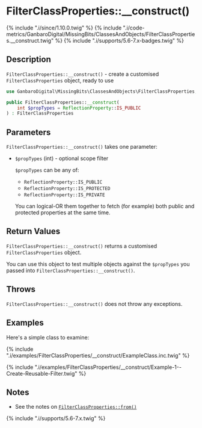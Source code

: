 # FilterClassProperties::__construct()

{% include ".i/since/1.10.0.twig" %}
{% include ".i/code-metrics/GanbaroDigital/MissingBits/ClassesAndObjects/FilterClassProperties.__construct.twig" %}
{% include ".i/supports/5.6-7.x-badges.twig" %}

## Description

`FilterClassProperties::__construct()` - create a customised `FilterClassProperties` object, ready to use

```php
use GanbaroDigital\MissingBits\ClassesAndObjects\FilterClassProperties;

public FilterClassProperties::__construct(
    int $propTypes = ReflectionProperty::IS_PUBLIC
) : FilterClassProperties
```

## Parameters

`FilterClassProperties::__construct()` takes one parameter:

* `$propTypes` (int) - optional scope filter

  `$propTypes` can be any of:

  - `ReflectionProperty::IS_PUBLIC`
  - `ReflectionProperty::IS_PROTECTED`
  - `ReflectionProperty::IS_PRIVATE`

  You can logical-OR them together to fetch (for example) both public and protected properties at the same time.

## Return Values

`FilterClassProperties::__construct()` returns a customised `FilterClassProperties` object.

You can use this object to test multiple objects against the `$propTypes` you passed into `FilterClassProperties::__construct()`.

## Throws

`FilterClassProperties::__construct()` does not throw any exceptions.

## Examples

Here's a simple class to examine:

{% include ".i/examples/FilterClassProperties/__construct/ExampleClass.inc.twig" %}

{% include ".i/examples/FilterClassProperties/__construct/Example-1--Create-Reusable-Filter.twig" %}

## Notes

* See the notes on [`FilterClassProperties::from()`](FilterObjectProperties.from.html)

{% include ".i/supports/5.6-7.x.twig" %}

